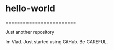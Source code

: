 # hello-world

========================

Just another repository

Im Vlad. Just started using GitHub. Be CAREFUL.
